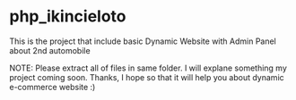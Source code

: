 # php_ikincieloto
This is the project that include basic Dynamic Website with Admin Panel about 2nd automobile

NOTE: Please extract all of files in same folder. I will explane something my project coming soon. Thanks, I hope so that it will help you about dynamic e-commerce website :)
